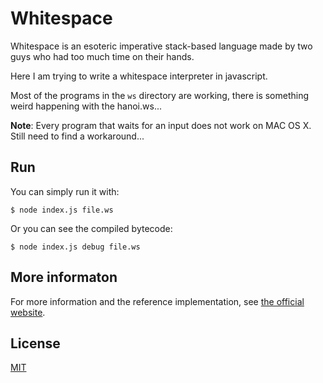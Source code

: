 # Whitespace

Whitespace is an esoteric imperative stack-based language made by two guys who had too much time on their hands.

Here I am trying to write a whitespace interpreter in javascript.

Most of the programs in the `ws` directory are working, there is something weird happening with the hanoi.ws...

**Note**: Every program that waits for an input does not work on MAC OS X. Still need to find a workaround...

## Run

You can simply run it with:
```
$ node index.js file.ws
```

Or you can see the compiled bytecode:
```
$ node index.js debug file.ws
```

## More informaton

For more information and the reference implementation, see [the official website](http://compsoc.dur.ac.uk/whitespace/).

## License

[MIT](http://mit-license.org/rumpl)
